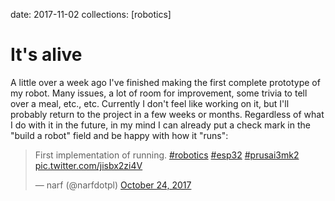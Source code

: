 date: 2017-11-02
collections: [robotics]

It's alive
==========

A little over a week ago I've finished making the first complete
prototype of my robot.  Many issues, a lot of room for improvement, some
trivia to tell over a meal, etc., etc.  Currently I don't feel like
working on it, but I'll probably return to the project in a few weeks or
months.  Regardless of what I do with it in the future, in my mind I can
already put a check mark in the "build a robot" field and be happy with
how it "runs":

<blockquote class="twitter-tweet" data-lang="en"><p lang="en" dir="ltr">First implementation of running. <a href="https://twitter.com/hashtag/robotics?src=hash&amp;ref_src=twsrc%5Etfw">#robotics</a> <a href="https://twitter.com/hashtag/esp32?src=hash&amp;ref_src=twsrc%5Etfw">#esp32</a> <a href="https://twitter.com/hashtag/prusai3mk2?src=hash&amp;ref_src=twsrc%5Etfw">#prusai3mk2</a> <a href="https://t.co/jisbx2zi4V">pic.twitter.com/jisbx2zi4V</a></p>&mdash; narf (@narfdotpl) <a href="https://twitter.com/narfdotpl/status/922899047504949249?ref_src=twsrc%5Etfw">October 24, 2017</a></blockquote>
<script async src="https://platform.twitter.com/widgets.js" charset="utf-8"></script>

